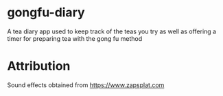 # gongfu-diary
A tea diary app used to keep track of the teas you try as well as offering a timer for preparing tea with the gong fu method



# Attribution
Sound effects obtained from https://www.zapsplat.com
